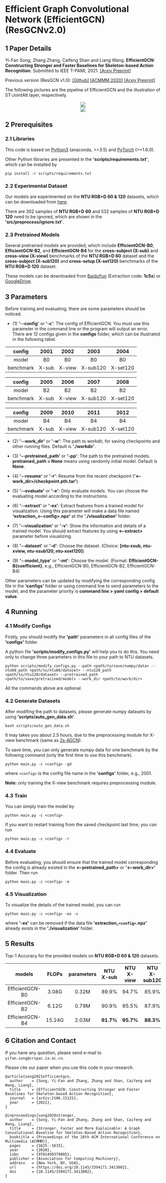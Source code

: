 # Efficient Graph Convolutional Network (EfficientGCN) (ResGCNv2.0)

## 1 Paper Details

Yi-Fan Song, Zhang Zhang, Caifeng Shan and Liang Wang. **EfficientGCN: Constructing Stronger and Faster Baselines for Skeleton-based Action Recognition**. Submitted to IEEE T-PAMI, 2021. [[Arxiv Preprint]](https://arxiv.org/pdf/2106.15125.pdf)

Previous version (ResGCN v1.0): [[Github]](https://github.com/yfsong0709/ResGCNv1) [[ACMMM 2020]](https://dl.acm.org/doi/abs/10.1145/3394171.3413802) [[Arxiv Preprint]](https://arxiv.org/pdf/2010.09978.pdf)

The following pictures are the pipeline of EfficientGCN and the illustration of ST-JointAtt layer, respectively.
<div align="center">
    <img src="resources/pipeline.jpg">
</div>

<div align="center">
    <img src="resources/st_joint_att.jpg">
</div>


## 2 Prerequisites

### 2.1 Libraries

This code is based on [Python3](https://www.anaconda.com/) (anaconda, >=3.5) and [PyTorch](http://pytorch.org/) (>=1.6.0).

Other Python libraries are presented in the **'scripts/requirements.txt'**, which can be installed by 
```
pip install -r scripts/requirements.txt
```

### 2.2 Experimental Dataset

Our models are experimented on the **NTU RGB+D 60 & 120** datasets, which can be downloaded from 
[here](http://rose1.ntu.edu.sg/datasets/actionrecognition.asp).

There are 302 samples of **NTU RGB+D 60** and 532 samples of **NTU RGB+D 120** need to be ignored, which are shown in the **'src/preprocess/ignore.txt'**.

### 2.3 Pretrained Models

Several pretrained models are provided, which include **EfficientGCN-B0**, **EfficientGCN-B2**, and **EfficientGCN-B4** for the **cross-subject (X-sub)** and **cross-view (X-view)** benchmarks of the **NTU RGB+D 60** dataset and the **cross-subject (X-sub120)** and **cross-setup (X-set120)** benchmarks of the **NTU RGB+D 120** dataset.

These models can be downloaded from [BaiduYun]() (Extraction code: **1c5x**) or [GoogleDrive](https://drive.google.com/drive/folders/1HpvkKyfmmOCzuJXemtDxQCgGGQmWMvj4?usp=sharing).


## 3 Parameters

Before training and evaluating, there are some parameters should be noticed.

* (1) **'--config'** or **'-c'**: The config of EfficientGCN. You must use this parameter in the command line or the program will output an error. There are 12 configs given in the **configs** folder, which can be illustrated in the following tabel.

| config    | 2001   | 2002   | 2003     | 2004     |
| :-------: | :----: | :----: | :------: | :------: |
| model     | B0     | B0     | B0       | B0       |
| benchmark | X-sub  | X-view | X-sub120 | X-set120 |

| config    | 2005   | 2006   | 2007     | 2008     |
| :-------: | :----: | :----: | :------: | :------: |
| model     | B2     | B2     | B2       | B2       |
| benchmark | X-sub  | X-view | X-sub120 | X-set120 |

| config    | 2009   | 2010   | 2011     | 2012     |
| :-------: | :----: | :----: | :------: | :------: |
| model     | B4     | B4     | B4       | B4       |
| benchmark | X-sub  | X-view | X-sub120 | X-set120 |

* (2) **'--work_dir'** or **'-w'**: The path to workdir, for saving checkpoints and other running files. Default is **'./workdir'**.

* (3) **'--pretrained_path'** or **'-pp'**: The path to the pretrained models. **pretrained_path = None** means using randomly initial model. Default is **None**.

* (4) **'--resume'** or **'-r'**: Resume from the recent checkpoint (**'<--work_dir>/checkpoint.pth.tar'**).

* (5) **'--evaluate'** or **'-e'**: Only evaluate models. You can choose the evaluating model according to the instructions.

* (6) **'--extract'** or **'-ex'**: Extract features from a trained model for visualization. Using this parameter will make a data file named **'extraction_<--config>.npz'** at the **'./visualization'** folder.

* (7) **'--visualization'** or **'-v'**: Show the information and details of a trained model. You should extract features by using **<--extract>** parameter before visualizing.

* (8) **'--dataset'** or **'-d'**: Choose the dataset. (Choice: **[ntu-xsub, ntu-xview, ntu-xsub120, ntu-xset120]**)

* (9) **'--model_type'** or **'-mt'**: Choose the model. (Format: **EfficientGCN-B{coefficient}**, e.g., EfficientGCN-B0, EfficientGCN-B2, EfficientGCN-B4)

Other parameters can be updated by modifying the corresponding config file in the **'configs'** folder or using command line to send parameters to the model, and the parameter priority is **command line > yaml config > default value**.


## 4 Running

### 4.1 Modify Configs

Firstly, you should modify the **'path'** parameters in all config files of the **'configs'** folder.

A python file **'scripts/modify_configs.py'** will help you to do this. You need only to change three parameters in this file to your path to NTU datasets.
```
python scripts/modify_configs.py --path <path/to/save/numpy/data> --ntu60_path <path/to/ntu60/dataset> --ntu120_path <path/to/ntu120/dataset> --pretrained_path <path/to/save/pretraiined/model> --work_dir <path/to/work/dir>
```
All the commands above are optional.

### 4.2 Generate Datasets

After modifing the path to datasets, please generate numpy datasets by using **'scripts/auto_gen_data.sh'**.
```
bash scripts/auto_gen_data.sh
```
It may takes you about 2.5 hours, due to the preprocessing module for X-view benchmark (same as [2s-AGCN](https://github.com/lshiwjx/2s-AGCN)).

To save time, you can only generate numpy data for one benchmark by the following command (only the first time to use this benchmark).
```
python main.py -c <config> -gd
```
where `<config>` is the config file name in the **'configs'** folder, e.g., 2001.

**Note:** only training the X-view benchmark requires preprocessing module.

### 4.3 Train

You can simply train the model by 
```
python main.py -c <config>
```
If you want to restart training from the saved checkpoint last time, you can run
```
python main.py -c <config> -r
```

### 4.4 Evaluate

Before evaluating, you should ensure that the trained model corresponding the config is already existed in the **<--pretrained_path>** or **'<--work_dir>'** folder. Then run
```
python main.py -c <config> -e
```

### 4.5 Visualization

To visualize the details of the trained model, you can run
```
python main.py -c <config> -ex -v
```
where **'-ex'** can be removed if the data file **'extraction_`<config>`.npz'** already exists in the **'./visualization'** folder.


## 5 Results

Top-1 Accuracy for the provided models on **NTU RGB+D 60 & 120** datasets.

| models          | FLOPs  | parameters | NTU X-sub  | NTU X-view | NTU X-sub120 | NTU X-set120 |
| :-------------: | :----: | :--------: | :--------: | :--------: | :----------: | :----------: |
| EfficientGCN-B0 | 3.08G  | 0.32M      | 89.9%      | 94.7%      | 85.9%        | 84.3%        |
| EfficientGCN-B2 | 6.12G  | 0.79M      | 90.9%      | 95.5%      | 87.9%        | 88.0%        |
| EfficientGCN-B4 | 15.24G | 2.03M      | **91.7%**  | **95.7%**  | **88.3%**    | **89.1%**    |

## 6 Citation and Contact

If you have any question, please send e-mail to `yifan.song@cripac.ia.ac.cn`.

Please cite our paper when you use this code in your research.
```
@article{song2021efficientgcn,
  author    = {Song, Yi-Fan and Zhang, Zhang and Shan, Caifeng and Wang, Liang},
  title     = {EfficientGCN: Constructing Stronger and Faster Baselines for Skeleton-based Action Recognition},
  journal   = {arXiv:2106.15125},
  year      = {2021},
}

@inproceedings{song2020stronger,
  author    = {Song, Yi-Fan and Zhang, Zhang and Shan, Caifeng and Wang, Liang},
  title     = {Stronger, Faster and More Explainable: A Graph Convolutional Baseline for Skeleton-Based Action Recognition},
  booktitle = {Proceedings of the 28th ACM International Conference on Multimedia (ACMMM)},
  pages     = {1625--1633},
  year      = {2020},
  isbn      = {9781450379885},
  publisher = {Association for Computing Machinery},
  address   = {New York, NY, USA},
  url       = {https://doi.org/10.1145/3394171.3413802},
  doi       = {10.1145/3394171.3413802},
}
```
